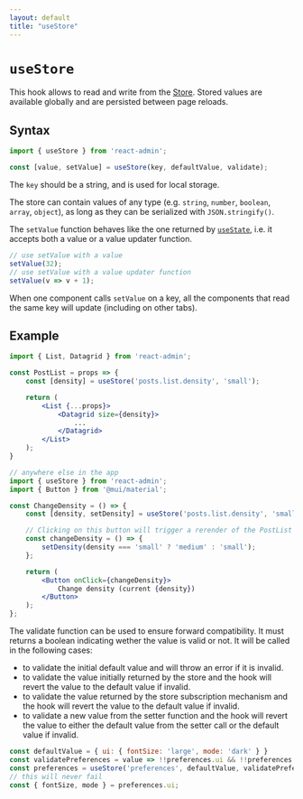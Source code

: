 ```yaml
---
layout: default
title: "useStore"
---
```


# `useStore`

This hook allows to read and write from the [Store](./Store.md). Stored values are available globally and are persisted between page reloads.

## Syntax

```jsx
import { useStore } from 'react-admin';

const [value, setValue] = useStore(key, defaultValue, validate);
```

The `key` should be a string, and is used for local storage. 

The store can contain values of any type (e.g. `string`, `number`, `boolean`, `array`, `object`), as long as they can be serialized with `JSON.stringify()`. 

The `setValue` function behaves like the one returned by [`useState`](https://reactjs.org/docs/hooks-reference.html#usestate), i.e. it accepts both a value or a value updater function.

```jsx
// use setValue with a value
setValue(32);
// use setValue with a value updater function
setValue(v => v + 1);
```

When one component calls `setValue` on a key, all the components that read the same key will update (including on other tabs).

## Example

```jsx
import { List, Datagrid } from 'react-admin';

const PostList = props => {
    const [density] = useStore('posts.list.density', 'small');

    return (
        <List {...props}>
            <Datagrid size={density}>
                ...
            </Datagrid>
        </List>
    );
}

// anywhere else in the app
import { useStore } from 'react-admin';
import { Button } from '@mui/material';

const ChangeDensity = () => {
    const [density, setDensity] = useStore('posts.list.density', 'small');

    // Clicking on this button will trigger a rerender of the PostList
    const changeDensity = () => {
        setDensity(density === 'small' ? 'medium' : 'small');
    };

    return (
        <Button onClick={changeDensity}>
            Change density (current {density})
        </Button>
    );
};
```

The validate function can be used to ensure forward compatibility. It must returns a boolean indicating wether the value is valid or not. It will be called in the following cases:

- to validate the initial default value and will throw an error if it is invalid.
- to validate the value initially returned by the store and the hook will revert the value to the default value if invalid.
- to validate the value returned by the store subscription mechanism and the hook will revert the value to the default value if invalid.
- to validate a new value from the setter function and the hook will revert the value to either the default value from the setter call or the default value if invalid.

```jsx
const defaultValue = { ui: { fontSize: 'large', mode: 'dark' } }
const validatePreferences = value => !!preferences.ui && !!preferences.ui.fontSize && !!preferences.ui.mode;
const preferences = useStore('preferences', defaultValue, validatePreferences);
// this will never fail
const { fontSize, mode } = preferences.ui;
```
